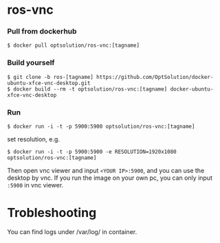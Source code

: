 ros-vnc
=========================

### Pull from dockerhub

```
$ docker pull optsolution/ros-vnc:[tagname]
```


### Build yourself

```
$ git clone -b ros-[tagname] https://github.com/OptSolution/docker-ubuntu-xfce-vnc-desktop.git
$ docker build --rm -t optsolution/ros-vnc:[tagname] docker-ubuntu-xfce-vnc-desktop
```

### Run

```
$ docker run -i -t -p 5900:5900 optsolution/ros-vnc:[tagname]
```

set resolution, e.g.
```
$ docker run -i -t -p 5900:5900 -e RESOLUTION=1920x1080 optsolution/ros-vnc:[tagname]
```


Then open vnc viewer and input `<YOUR IP>:5900`, and you can use the desktop by vnc. If you run the image on your own pc, you can only input `:5900` in vnc viewer.


Trobleshooting
==================
You can find logs under /var/log/ in container.

